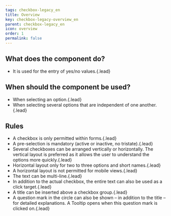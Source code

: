```yaml
---
tags: checkbox-legacy_en
title: Overview
key: checkbox-legacy-overview_en
parent: checkbox-legacy_en
icon: overview
order: 1
permalink: false  
---
```


## What does the component do?
* It is used for the entry of yes/no values.{.lead}

## When should the component be used?
* When selecting an option.{.lead}
* When selecting several options that are independent of one another.{.lead}

## Rules
* A checkbox is only permitted within forms.{.lead}
* A pre-selection is mandatory (active or inactive, no tristate).{.lead}
* Several checkboxes can be arranged vertically or horizontally. The vertical layout is preferred as it allows the user to understand the options more quickly.{.lead}
* Horizontal layout only for two to three options and short names.{.lead}
* A horizontal layout is not permitted for mobile views.{.lead}
* The text can be multi-line.{.lead}
* In addition to the actual checkbox, the entire text can also be used as a click target.{.lead}
* A title can be inserted above a checkbox group.{.lead}
* A question mark in the circle can also be shown – in addition to the title – for detailed explanations. A <sbb-link variant="inline" href="/{{page.lang}}/design-system/legacy/components/tooltip">Tooltip</sbb-link> opens when this question mark is clicked on.{.lead}